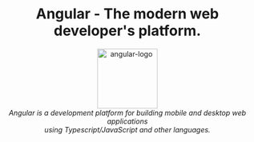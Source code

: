 <h1 align="center">Angular - The modern web developer's platform.</h1>

<p align="center">
  <img src="/Angular/angular.png" alt="angular-logo" width="120px" height="120px"/>
  <br>
  <i>Angular is a development platform for building mobile and desktop web applications
    <br> using Typescript/JavaScript and other languages.</i>
  <br>
</p>